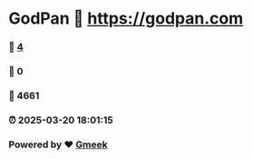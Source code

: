 # GodPan :link: https://godpan.com 
### :page_facing_up: [4](https://godpan.com/tag.html) 
### :speech_balloon: 0 
### :hibiscus: 4661 
### :alarm_clock: 2025-03-20 18:01:15 
### Powered by :heart: [Gmeek](https://github.com/Meekdai/Gmeek)
